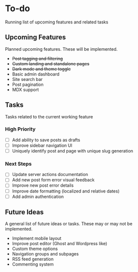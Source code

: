 # To-do

Running list of upcoming features and related tasks

## Upcoming Features

Planned upcoming features. These will be implemented.

- ~~Post tagging and filtering~~
- ~~Custom landing and standalone pages~~
- ~~Dark mode and theme toggle~~
- Basic admin dashboard
- Site search bar
- Post pagination
- MDX support

## Tasks

Tasks related to the current working feature

### High Priority

- [ ] Add ability to save posts as drafts
- [ ] Improve sidebar navigation UI
- [ ] Uniquely identify post and page with unique slug generation

### Next Steps

- [ ] Update server actions documentation
- [ ] Add new post form error visual feedback
- [ ] Improve new post error details
- [ ] Improve date formatting (localized and relative dates)
- [ ] Add admin authentication

## Future Ideas

A general list of future ideas or tasks. These may or may not be implemented.

- Implement mobile layout
- Improve post editor (Ghost and Wordpress like)
- Custom theme options
- Navigation groups and subpages
- RSS feed generation
- Commenting system
